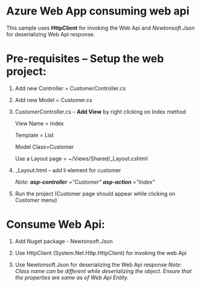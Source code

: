 # Azure Web App consuming web api
This sample uses **HttpClient** for invoking the Web Api and *Newtonsoft.Json* for deserializing Web Api response.


# Pre-requisites – Setup the web project:

1. Add new Controller = CustomerController.cs

2. Add new Model = Customer.cs

3. CustomerController.cs – **Add View** by right clicking on Index method

	View Name = Index

	Template = List

	Model Class=Customer

	Use a Layout page = ~/Views/Shared/\_Layout.cshtml

4. \_Layout.html – add li element for customer

	_Note: **asp-controller** =&quot;Customer&quot; **asp-action** =&quot;Index&quot;_

5. Run the project (Customer page should appear while clicking on Customer menu)

# Consume Web Api:

1. Add Nuget package - Newtonsoft.Json

2. Use HttpClient (System.Net.Http.HttpClient) for invoking the web Api

3. Use Newtonsoft.Json for deserializing the Web Api response
	_Note: Class name can be different while deserializing the object. Ensure that the properties are same as of Web Api Entity._
